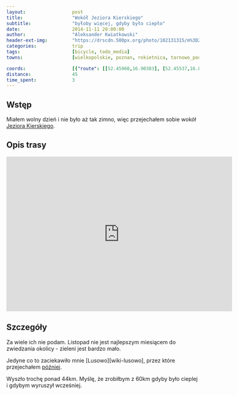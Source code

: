 ```yaml
---
layout:                 post
title:                  "Wokół Jeziora Kierskiego"
subtitle:               "byłoby więcej, gdyby było ciepło"
date:                   2014-11-11 20:00:00
author:                 "Aleksander Kwiatkowski"
header-ext-img:         "https://drscdn.500px.org/photo/102131315/m%3D2048/a96e08a573ff076ca33c94024b97ac4b"
categories:             trip
tags:                   [bicycle, todo_media]
towns:                  [wielkopolskie, poznan, rokietnica, tarnowo_podgorne]

coords:                 [{"route": [[52.45960,16.90383], [52.45537,16.89765], [52.45636,16.89550], [52.45029,16.89069], [52.46274,16.86778], [52.44747,16.84023], [52.45479,16.83138], [52.46243,16.82701], [52.46645,16.82014], [52.46792,16.81036], [52.47537,16.78933], [52.47853,16.77577], [52.47681,16.75989], [52.46023,16.73182], [52.44103,16.71526], [52.43418,16.70144], [52.43078,16.70633], [52.43031,16.73757], [52.43570,16.74821], [52.42978,16.76924], [52.43387,16.79662], [52.44062,16.79637], [52.43920,16.80134], [52.43973,16.80632], [52.43507,16.80941], [52.43543,16.84477], [52.43287,16.85233], [52.43114,16.86040], [52.42575,16.87524], [52.42308,16.88778], [52.42455,16.89524], [52.43465,16.90580], [52.43632,16.92142], [52.45087,16.92082], [52.46494,16.91902]], "type": "bicycle"}]
distance:               45
time_spent:             3
---
```


[wiki-jezioro-kierskie]:    https://pl.wikipedia.org/wiki/Jezioro_Kierskie

Wstęp
-----

Miałem wolny dzień i nie było aż tak zimno, więc przejechałem sobie wokół
[Jeziora Kierskiego][wiki-jezioro-kierskie].

Opis trasy
----------

<iframe height='405' width='590' frameborder='0' allowtransparency='true' scrolling='no' src='https://www.strava.com/activities/218101239/embed/3b532a6e6709ae8b2d4ef5ecbd12850047629bf3'></iframe>

Szczegóły
---------

Za wiele ich nie podam. Listopad nie jest najlepszym miesiącem do zwiedzania
okolicy - zieleni jest bardzo mało.

Jedyne co to zaciekawiło mnie [Lusowo][wiki-lusowo], przez które przejechałem
[później](/trip/2015/06/27/zachod-od-poznania-do-opalenicy/).

Wyszło trochę ponad 44km. Myślę, że zrobiłbym z 60km gdyby było cieplej
i gdybym wyruszył wcześniej.
